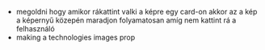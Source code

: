 - megoldni hogy amikor rákattint valki a képre egy card-on akkor az a kép a képernyű közepén maradjon folyamatosan amíg nem kattint rá a felhasználó
- making a technologies images prop
